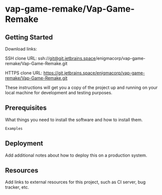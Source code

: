 # vap-game-remake/Vap-Game-Remake



## Getting Started

Download links:

SSH clone URL: ssh://git@git.jetbrains.space/enigmacorp/vap-game-remake/Vap-Game-Remake.git

HTTPS clone URL: https://git.jetbrains.space/enigmacorp/vap-game-remake/Vap-Game-Remake.git



These instructions will get you a copy of the project up and running on your local machine for development and testing purposes.

## Prerequisites

What things you need to install the software and how to install them.

```
Examples
```

## Deployment

Add additional notes about how to deploy this on a production system.

## Resources

Add links to external resources for this project, such as CI server, bug tracker, etc.
